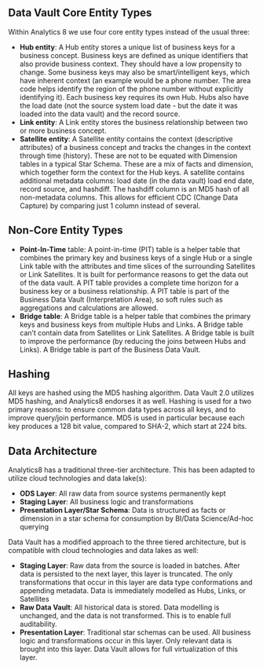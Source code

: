 ## Data Vault Core Entity Types

Within Analytics 8 we use four core entity types instead of the usual three:
 - **Hub entity**: A Hub entity stores a unique list of business keys for a business concept. Business keys are defined as unique identifiers that also provide business context. They should have a low propensity to change. Some business keys may also be smart/intelligent keys, which have inherent context (an example would be a phone number. The area code helps identify the region of the phone number without explicitly identifying it). Each business key requires its own Hub. Hubs also have the load date (not the source system load date - but the date it was loaded into the data vault) and the record source. 
 - **Link entity**: A Link entity stores the business relationship between two or more business concept.
 - **Satellite entity**: A Satellite entity contains the context (descriptive attributes) of a business concept and tracks the changes in the context through time (history). These are not to be equated with Dimension tables in a typical Star Schema. These are a mix of facts and dimension, which together form the context for the Hub keys. A satellite contains additional metadata columns: load date (in the data vault) load end date, record source, and hashdiff. The hashdiff column is an MD5 hash of all non-metadata columns. This allows for efficient CDC (Change Data Capture) by comparing just 1 column instead of several. 

## Non-Core Entity Types
 - **Point-In-Time** table: A point-in-time (PIT) table is a helper table that combines the primary key and business keys of a single Hub or a single Link table with the attributes and time slices of the surrounding Satellites or Link Satellites. It is built for performance reasons to get the data out of the data vault. A PIT table provides a complete time horizon for a business key or a business relationship. A PIT table is part of the Business Data Vault (Interpretation Area), so soft rules such as aggregations and calculations are allowed.
- **Bridge table**: A Bridge table is a helper table that combines the primary keys and business keys from multiple Hubs and Links. A Bridge table can’t contain data from Satellites or Link Satellites. A Bridge table is built to improve the performance (by reducing the joins between Hubs and Links). A Bridge table is part of the Business Data Vault.

## Hashing
All keys are hashed using the MD5 hashing algorithm. Data Vault 2.0 utilizes MD5 hashing, and Analytics8 endorses it as well. Hashing is used for a two primary reasons: to ensure common data types across all keys, and to improve query/join performance. MD5 is used in particular because each key produces a 128 bit value, compared to SHA-2, which start at 224 bits. 

## Data Architecture
Analytics8 has a traditional three-tier architecture. This has been adapted to utilize cloud technologies and data lake(s):
- **ODS Layer**: All raw data from source systems permanently kept
- **Staging Layer**: All business logic and transformations 
- **Presentation Layer/Star Schema**: Data is structured as facts or dimension in a star schema for consumption by BI/Data Science/Ad-hoc querying

Data Vault has a modified approach to the three tiered architecture, but is compatible with cloud technologies and data lakes as well:
- **Staging Layer**: Raw data from the source is loaded in batches. After data is persisted to the next layer, this layer is truncated. The only transformations that occur in this layer are data type conformations and appending metadata. Data is immediately modelled as Hubs, Links, or Satellites
- **Raw Data Vault**: All historical data is stored. Data modelling is unchanged, and the data is not transformed. This is to enable full auditability.
- **Presentation Layer**: Traditional star schemas can be used. All business logic and transformations occur in this layer. Only relevant data is brought into this layer. Data Vault allows for full virtualization of this layer.
